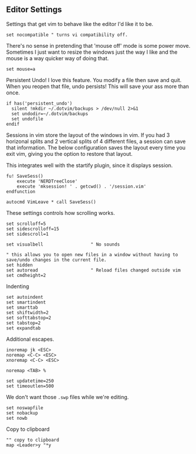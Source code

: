 ## Editor Settings

Settings that get vim to behave like the editor I'd like it to be.

```vim
set nocompatible " turns vi compatibility off.
```

There's no sense in pretending that 'mouse off' mode is some power move. Sometimes I just want to resize the windows just the way I like and the mouse is a way quicker way of doing that.

```vim
set mouse=a
```

Persistent Undo! I love this feature. You modify a file then save and quit.
When you reopen that file, undo persists! This will save your ass more than once.

```vim
if has('persistent_undo')
  silent !mkdir ~/.dotvim/backups > /dev/null 2>&1
  set undodir=~/.dotvim/backups
  set undofile
endif
```

Sessions in vim store the layout of the windows in vim. If you had 3 horizonal
splits and 2 vertical splits of 4 different files, a session can save that
information. The below configuration saves the layout every time you exit vim,
giving you the option to restore that layout.

This integrates well with the startify plugin, since it displays session.

```vim
fu! SaveSess()
    execute 'NERDTreeClose'
    execute 'mksession! ' . getcwd() . '/session.vim'
endfunction

autocmd VimLeave * call SaveSess()
```

These settings controls how scrolling works.

```vim
set scrolloff=5
set sidescrolloff=15
set sidescroll=1
```

```vim
set visualbell                  " No sounds

" this allows you to open new files in a window without having to save/undo changes in the current file.
set hidden
set autoread                    " Reload files changed outside vim
set cmdheight=2
```

Indenting

```vim
set autoindent
set smartindent
set smarttab
set shiftwidth=2
set softtabstop=2
set tabstop=2
set expandtab
```

Additional escapes.

```vim
inoremap jk <ESC>
noremap <C-C> <ESC>
xnoremap <C-C> <ESC>

noremap <TAB> %

set updatetime=250
set timeoutlen=500
```

We don't want those `.swp` files while we're editing.

```vim
set noswapfile
set nobackup
set nowb
```

Copy to clipboard

```vim
"" copy to clipboard
map <Leader>y "*y
```
